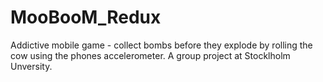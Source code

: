 # MooBooM_Redux
Addictive mobile game - collect bombs before they explode by rolling the cow using the phones accelerometer.
A group project at Stocklholm Unversity.
